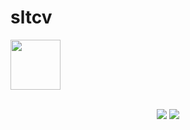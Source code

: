 # sltcv
<div>
    <img src="https://discord.c99.nl/widget/theme-2/934171553267056750.png" align="center" height="80" /><br>
</div><br>
<p align="center">
<a href="https://dsc.gg/wfaselfbot"><img src="https://img.shields.io/discord/736923536475684974?label=Join%20Server&logo=discord&style=flat-square"></a>
<a href="https://dsc.gg/wfaselfbot"><img src="https://img.shields.io/static/v1?label=Sans%230006&color=purple&logo=discord&logoColor=white&message=Contact"></a>

</p>
